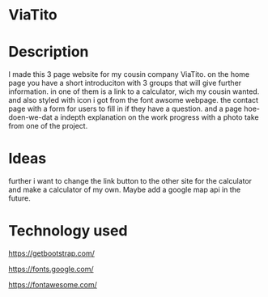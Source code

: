 # ViaTito









# Description


I made this 3 page website for my cousin company ViaTito. 
on the home page you have a short introduciton with 3 groups that will give further information.
in one of them is a link to a calculator, wich my cousin wanted.
and also styled with icon i got from the font awsome webpage.
the contact page with a form for users to fill in if they have a question.
and a page hoe-doen-we-dat a indepth explanation on the work progress with a photo take from one of the project.

# Ideas

further i want to change the link button to the other site for the calculator and make a calculator of my own.
Maybe add a google map api in the future.

# Technology used
https://getbootstrap.com/

https://fonts.google.com/

https://fontawesome.com/


